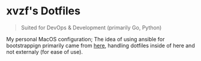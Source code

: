 # xvzf's Dotfiles
> Suited for DevOps & Development (primarily Go, Python)

My personal MacOS configuration; The idea of using ansible for bootstrappign primarily came from [here](https://github.com/geerlingguy/mac-dev-playbook), handling dotfiles inside of here and not externaly (for ease of use).
